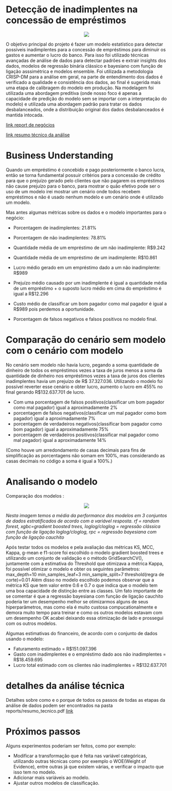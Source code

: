 # Detecção de inadimplentes na concessão de empréstimos

<p align="center">
  <img src="https://github.com/user-attachments/assets/e5dbc382-f9ac-402c-b6c7-df6a11cdf267") />
 </p>
 
O objetivo principal do projeto é fazer um modelo estatístico para detectar possíveis inadimplentes para a concessão de empréstimos para diminuir os gastos e aumentar o lucro do banco. Para isso foi utilizado técnicas avançadas de análise de dados para detectar padrões e extrair insights dos dados, modelos de regressão binária clássico e bayesiano com função de ligação asssimétrica e modelos ensemble.
Foi utilizada a metodologia CRISP-DM para a análise em geral, na parte de entendimento dos dados é verificado a qualidade e consistência dos dados, ao final é sugerida mais uma etapa de calibragem do modelo em produção.
Na modelagem foi utilizada uma abordagem preditiva (onde nosso foco é apenas a capacidade de predição do modelo sem se importar com a interpretação do modelo) e utilizada uma abordagem padrão para tratar os dados desbalanceados, onde a distribuição original dos dados desbalanceados é mantida intocada.

[link report de negócios](https://github.com/Gabrielbbe/loan_default_classifier/blob/main/reports/report_negocios.pdf)

[link resumo técnico da análise](https://github.com/Gabrielbbe/loan_default_classifier/blob/main/reports/resumo_tecnico.pdf)

# Business Understanding

Quando um empréstimo é concebido e pago posteriormente o banco lucra, então se torna fundamental possuir critérios para a concessão de crédito para que o prejuízo gerado pelo clientes que não pagarem os empréstimos não cause prejuízo para o banco, para mostrar o quão efetivo pode ser o uso de um modelo irei mostrar um cenário onde todos recebem empréstimos e não é usado nenhum modelo e um cenário onde é utilizado um modelo. 

Mas antes algumas métricas sobre os dados e o modelo importantes para o negócio:
 - Porcentagem de inadimplentes: 21.81%
 - Porcentagem de não inadimplentes: 78.81%
 - Quantidade média de um empréstimo de um não inadimplente: R$9.242
 - Quantidade média de um empréstimo de um inadimplente: R$10.861
 - Lucro médio gerado em um empréstimo dado a um não inadimplente: R$989
 - Prejuízo médio causado por um inadimplente é igual a quantidade média de um empréstimo + o suposto lucro médio em cima do empréstimo é igual a R$12.296
 - Custo médio de classificar um bom pagador como mal pagador é igual a R$989 pois perdemos a oportunidade.

 - Porcentagem de falsos negativos e falsos positivos no modelo final.

# Comparação do cenário sem modelo com o cenário com modelo

No cenário sem modelo não havia lucro, pegando a soma quantidade de dinheiro de todos os empréstimos vezes a taxa de juros menos a soma da quantidade de dinheiro nos empréstimos vezes a taxa de juros dos clientes inadimplentes havia um prejuízo de R$ 37.327.036.
Utilizando o modelo foi possível reverter esse cenário e obter lucro, aumento o lucro em 455% no final gerando R$132.637.701 de lucro.
 - Com uma porcentagem de falsos positivos(classificar um bom pagador como mal pagador) igual a aproximadamente 2%
 - porcentagem de falsos negativos(classificar um mal pagador como bom pagador) igual a aproximadamente 7%
 - porcentagem de verdadeiros negativos(classificar bom pagador como bom pagador) igual a aproximadamente 75%
 - porcentagem de verdadeiros positivos(classificar mal pagador como mal pagador) igual a aproximadamente 14%
   
(Como houve um arredondamento de casas decimais para fins de simplificação as porcentagens não somam em 100%, mas considerando as casas decimais no código a soma é igual a 100%.)

# Analisando o modelo
Comparação dos modelos : 
<p align="center">
<img src="https://github.com/user-attachments/assets/7f44b26e-dfdf-4c55-b4c0-0d269824ea21" />
  
 <p> <em>Nesta imagem temos a média da performance dos modelos em 3 conjuntos de dados estratificados de acordo com a variável resposta. rf = random forest, xgbc=gradient boosted trees, loglog/cloglog = regressão clássica com função de ligação loglog/cloglog, rpc = regressão bayesiana com função de ligação cauchito </em> </p>
</p>

Após testar todos os modelos e pela avaliação das métricas KS, MCC, Kappa, g-mean e f1-score foi escolhido o modelo gradient boosted trees e utilizando um conjunto de validação e o método GridSearchCV(), juntamente com a estimativa do Threshold que otimizava a métrica Kappa, foi possível otimizar o modelo e obter os seguintes parâmetros:
max_depth=10
min_samples_leaf=3
min_sample_split=7
threshold(regra de corte)=0.01
Além disso no modelo escolhido podemos observar que a métrica KS que tem valor entre 0.6 e 0.7 o que indica que o modelo tem uma boa capacidade de distinção entre as classes. Um fato importante de se comentar é que a regressão bayesiana com função de ligação cauchito poderia ter um desempenho melhor se otimizarmos alguns de seus hiperparâmetros, mas como ela é muito custosa compucationalmente e demora muito tempo para treinar e como os outros modelos estavam com um desempenho OK acabei deixando essa otimização de lado e prossegui com os outros modelos. 

Algumas estimativas do financeiro, de acordo com o conjunto de dados usando o modelo:
 - Faturamento estimado = R$151.097.396
 - Gasto com inadimplentes e o empréstimo dado aos não inadimplentes = R$18.459.695
 - Lucro total estimado com os clientes não inadimplentes = R$132.637.701

# detalhes da análise técnica
Detalhes sobre como e o porque de todos os passos de todas as etapas da análise de dados podem ser encontrados na pasta reports/resumo_tecnico.pdf [link](https://github.com/Gabrielbbe/loan_default_classifier/blob/main/reports/resumo_tecnico.pdf)

# Próximos passos

Alguns experimentos poderiam ser feitos, como por exemplo:  
- Modificar a transformação que é feita nas variável categóricas, utilizando outras técnicas como por exemplo o WOE(Weight of Evidence), entre outras já que existem várias, e verificar o impacto que isso tem no modelo.
- Adicionar mais variáveis ao modelo.
- Ajustar outros modelos de classificação.

